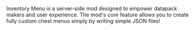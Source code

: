 Inventory Menu is a server-side mod designed to empower datapack makers and user experience. The mod's core feature allows you to create fully custom chest menus simply by writing simple JSON files! 
